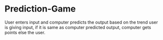 # Prediction-Game
User enters input and computer predicts the output based on the trend user is giving input, if it is same as computer predicted output, computer gets points else the user. 
